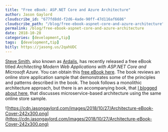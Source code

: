 ```yaml
---
title: "Free eBook: ASP.NET Core and Azure Architecture"
author: Jason Gaylord
cloudscribe_id: "677fd8dd-f2d6-4ade-90ff-47d116af6686"
cloudscribe_path: "/blog/free-ebook-aspnet-core-and-azure-architecture"
permalink: /blog/free-ebook-aspnet-core-and-azure-architecture
date: 2018-10-28
categories: [development,tip]
tags:  [development,tip]
bitly: https://jasong.us/2qahUDC
---
```


[Steve Smith](https://jasong.us/2OSjWaj), also known as [Ardalis](https://jasong.us/2qbTcTE), has recently released a free eBook titled *Architecting Modern Web Applications with ASP.NET Core and Microsoft Azure*. You can obtain this [free eBook here](https://jasong.us/2ArQsXS). The book reviews an online store application sample that demonstrates some of the principles and patterns described in the book. The book follows a monolithic architecture approach, but there is an accompanying book, that [I blogged about here](https://jasong.us/2StgJfp), that discusses microservice-based architecture using the same online store sample.

![https://cdn.jasongaylord.com/images/2018/10/27/Architecture-eBook-Cover-242x300.png](https://cdn.jasongaylord.com/images/2018/10/27/Architecture-eBook-Cover-242x300.png)